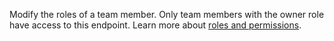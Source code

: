Modify the roles of a team member. Only team members with the owner role have access to this endpoint. Learn more about [roles and permissions](/docs/permissions).
